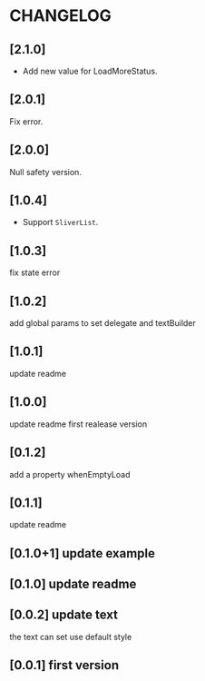 # CHANGELOG

## [2.1.0]

- Add new value for LoadMoreStatus.

## [2.0.1]

Fix error.

## [2.0.0]

Null safety version.

## [1.0.4]

- Support `SliverList`.

## [1.0.3]

fix state error

## [1.0.2]

add global params to set delegate and textBuilder

## [1.0.1]

update readme

## [1.0.0]

update readme
first realease version

## [0.1.2]

add a property whenEmptyLoad

## [0.1.1]

update readme

## [0.1.0+1] update example

## [0.1.0] update readme

## [0.0.2] update text

the text can set use default style

## [0.0.1] first version
